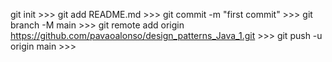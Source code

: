 git init >>> 
git add README.md >>> 
git commit -m "first commit"  >>> 
git branch -M main >>> 
git remote add origin https://github.com/pavaoalonso/design_patterns_Java_1.git >>> 
git push -u origin main >>> 
